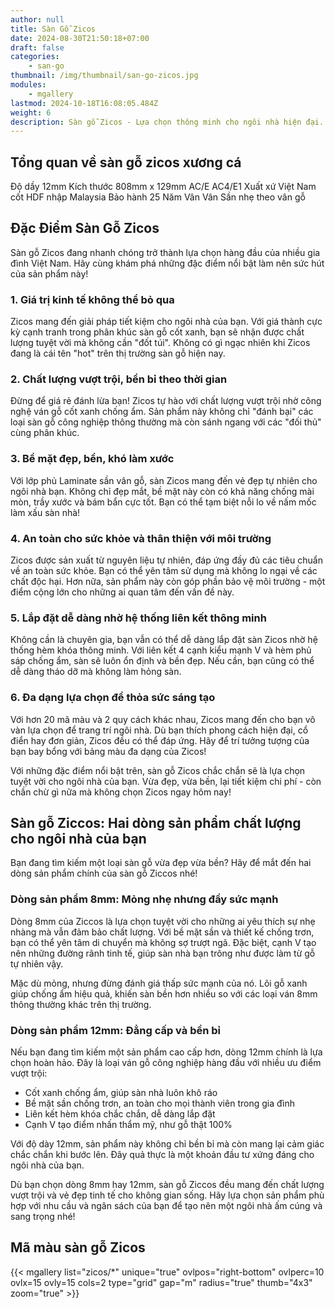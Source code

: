 ```yaml
---
author: null
title: Sàn Gỗ Zicos
date: 2024-08-30T21:50:18+07:00
draft: false
categories:
    - san-go
thumbnail: /img/thumbnail/san-go-zicos.jpg
modules:
    - mgallery
lastmod: 2024-10-18T16:08:05.484Z
weight: 6
description: Sàn gỗ Zicos - Lựa chọn thông minh cho ngôi nhà hiện đại. Chất lượng cao, giá cả hợp lý. Dễ lắp đặt, bảo trì đơn giản. Tạo không gian sống ấm áp.
---
```

## Tổng quan về sàn gỗ zicos xương cá

Độ dầy	12mm
Kích thước	808mm x 129mm
AC/E	AC4/E1
Xuất xứ	Việt Nam cốt HDF nhập Malaysia
Bảo hành	25 Năm
Vân	Vân Sần nhẹ theo vân gỗ

## Đặc Điểm Sàn Gỗ Zicos

Sàn gỗ Zicos đang nhanh chóng trở thành lựa chọn hàng đầu của nhiều gia đình Việt Nam. Hãy cùng khám phá những đặc điểm nổi bật làm nên sức hút của sản phẩm này!

### 1. Giá trị kinh tế không thể bỏ qua

Zicos mang đến giải pháp tiết kiệm cho ngôi nhà của bạn. Với giá thành cực kỳ cạnh tranh trong phân khúc sàn gỗ cốt xanh, bạn sẽ nhận được chất lượng tuyệt vời mà không cần "đốt túi". Không có gì ngạc nhiên khi Zicos đang là cái tên "hot" trên thị trường sàn gỗ hiện nay.

### 2. Chất lượng vượt trội, bền bỉ theo thời gian

Đừng để giá rẻ đánh lừa bạn! Zicos tự hào với chất lượng vượt trội nhờ công nghệ ván gỗ cốt xanh chống ẩm. Sản phẩm này không chỉ "đánh bại" các loại sàn gỗ công nghiệp thông thường mà còn sánh ngang với các "đối thủ" cùng phân khúc.

### 3. Bề mặt đẹp, bền, khó làm xước

Với lớp phủ Laminate sần vân gỗ, sàn Zicos mang đến vẻ đẹp tự nhiên cho ngôi nhà bạn. Không chỉ đẹp mắt, bề mặt này còn có khả năng chống mài mòn, trầy xước và bám bẩn cực tốt. Bạn có thể tạm biệt nỗi lo về nấm mốc làm xấu sàn nhà!

### 4. An toàn cho sức khỏe và thân thiện với môi trường

Zicos được sản xuất từ nguyên liệu tự nhiên, đáp ứng đầy đủ các tiêu chuẩn về an toàn sức khỏe. Bạn có thể yên tâm sử dụng mà không lo ngại về các chất độc hại. Hơn nữa, sản phẩm này còn góp phần bảo vệ môi trường - một điểm cộng lớn cho những ai quan tâm đến vấn đề này.

### 5. Lắp đặt dễ dàng nhờ hệ thống liên kết thông minh

Không cần là chuyên gia, bạn vẫn có thể dễ dàng lắp đặt sàn Zicos nhờ hệ thống hèm khóa thông minh. Với liên kết 4 cạnh kiểu mạnh V và hèm phủ sáp chống ẩm, sàn sẽ luôn ổn định và bền đẹp. Nếu cần, bạn cũng có thể dễ dàng tháo dỡ mà không làm hỏng sàn.

### 6. Đa dạng lựa chọn để thỏa sức sáng tạo

Với hơn 20 mã màu và 2 quy cách khác nhau, Zicos mang đến cho bạn vô vàn lựa chọn để trang trí ngôi nhà. Dù bạn thích phong cách hiện đại, cổ điển hay đơn giản, Zicos đều có thể đáp ứng. Hãy để trí tưởng tượng của bạn bay bổng với bảng màu đa dạng của Zicos!

Với những đặc điểm nổi bật trên, sàn gỗ Zicos chắc chắn sẽ là lựa chọn tuyệt vời cho ngôi nhà của bạn. Vừa đẹp, vừa bền, lại tiết kiệm chi phí - còn chần chừ gì nữa mà không chọn Zicos ngay hôm nay!
## Sàn gỗ Ziccos: Hai dòng sản phẩm chất lượng cho ngôi nhà của bạn

Bạn đang tìm kiếm một loại sàn gỗ vừa đẹp vừa bền? Hãy để mắt đến hai dòng sản phẩm chính của sàn gỗ Ziccos nhé!

### Dòng sản phẩm 8mm: Mỏng nhẹ nhưng đầy sức mạnh

Dòng 8mm của Ziccos là lựa chọn tuyệt vời cho những ai yêu thích sự nhẹ nhàng mà vẫn đảm bảo chất lượng. Với bề mặt sần và thiết kế chống trơn, bạn có thể yên tâm di chuyển mà không sợ trượt ngã. Đặc biệt, cạnh V tạo nên những đường rãnh tinh tế, giúp sàn nhà bạn trông như được làm từ gỗ tự nhiên vậy.

Mặc dù mỏng, nhưng đừng đánh giá thấp sức mạnh của nó. Lõi gỗ xanh giúp chống ẩm hiệu quả, khiến sàn bền hơn nhiều so với các loại ván 8mm thông thường khác trên thị trường.

### Dòng sản phẩm 12mm: Đẳng cấp và bền bỉ

Nếu bạn đang tìm kiếm một sản phẩm cao cấp hơn, dòng 12mm chính là lựa chọn hoàn hảo. Đây là loại ván gỗ công nghiệp hàng đầu với nhiều ưu điểm vượt trội:

- Cốt xanh chống ẩm, giúp sàn nhà luôn khô ráo
- Bề mặt sần chống trơn, an toàn cho mọi thành viên trong gia đình
- Liên kết hèm khóa chắc chắn, dễ dàng lắp đặt
- Cạnh V tạo điểm nhấn thẩm mỹ, như gỗ thật 100%

Với độ dày 12mm, sản phẩm này không chỉ bền bỉ mà còn mang lại cảm giác chắc chắn khi bước lên. Đây quả thực là một khoản đầu tư xứng đáng cho ngôi nhà của bạn.

Dù bạn chọn dòng 8mm hay 12mm, sàn gỗ Ziccos đều mang đến chất lượng vượt trội và vẻ đẹp tinh tế cho không gian sống. Hãy lựa chọn sản phẩm phù hợp với nhu cầu và ngân sách của bạn để tạo nên một ngôi nhà ấm cúng và sang trọng nhé!

## Mã màu sàn gỗ Zicos

{{< mgallery list="zicos/*" unique="true" ovlpos="right-bottom" ovlperc=10 ovlx=15 ovly=15 cols=2 type="grid" gap="m" radius="true" thumb="4x3" zoom="true" >}}

